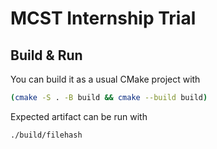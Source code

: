 # MCST Internship Trial

## Build & Run

You can build it as a usual CMake project
with

```bash
(cmake -S . -B build && cmake --build build)
```

Expected artifact can be run with

```bash
./build/filehash
```
